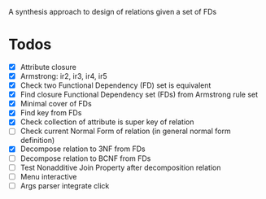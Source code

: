 A synthesis approach to design of relations given a set of FDs


# Todos
- [x] Attribute closure 
- [x] Armstrong: ir2, ir3, ir4, ir5
- [x] Check two Functional Dependency (FD) set is equivalent
- [x] Find closure Functional Dependency set (FDs) from Armstrong rule set
- [x] Minimal cover of FDs
- [x] Find key from FDs
- [x] Check collection of attribute is super key of relation 
- [ ] Check current Normal Form of relation (in general normal form definition)
- [x] Decompose relation to 3NF from FDs
- [ ] Decompose relation to BCNF from FDs
- [ ] Test Nonadditive Join Property after decomposition relation
- [ ] Menu interactive
- [ ] Args parser integrate click
